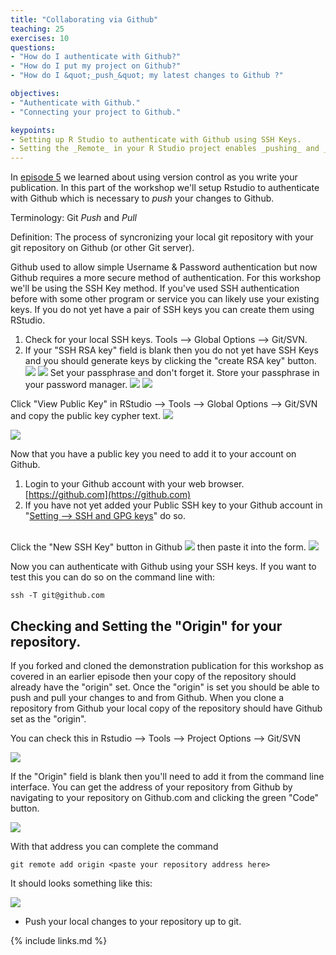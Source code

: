 ```yaml
---
title: "Collaborating via Github"
teaching: 25
exercises: 10
questions:
- "How do I authenticate with Github?"
- "How do I put my project on Github?"
- "How do I &quot;_push_&quot; my latest changes to Github ?"

objectives:
- "Authenticate with Github."
- "Connecting your project to Github."

keypoints:
- Setting up R Studio to authenticate with Github using SSH Keys.
- Setting the _Remote_ in your R Studio project enables _pushing_ and _pulling_ from your local copy of the repository to the repository on Github.
---
```


In [episode 5](../05-setup-versioning/) we learned about using version control as you write your publication.  In this part of the workshop we'll setup Rstudio to authenticate with Github which is necessary to _push_ your changes to Github.

Terminology:  Git _Push_ and _Pull_

Definition: The process of syncronizing your local git repository with your git repository on Github (or other Git server).

Github used to allow simple Username & Password authentication but now Github requires a more secure method of authentication.  For this workshop we'll be using the SSH Key method.  If you've used SSH authentication before with some other program or service you can likely use your existing keys.  If you do not yet have a pair of SSH keys you can create them using RStudio.



1. Check for your local SSH keys.  Tools --> Global Options --> Git/SVN.  
1. If your "SSH RSA key" field is blank then you do not yet have SSH Keys and you should generate keys by clicking the "create RSA key" button. ![](../fig/09-rstudio-global-options-git-no-ssh-keys.png)  ![](../fig/09-rstudio-create-rsa-key-button.png)
Set your passphrase and don't forget it.  Store your passphrase in your password manager. 
![](../fig/09-rstudio-create-rsa-key-set-passphrase.png) 
![](../fig/09-rstudio-create-rsa-key-result.png)

Click "View Public Key" in RStudio --> Tools --> Global Options --> Git/SVN and copy the public key cypher text.
![](../fig/09-rstudio-global-options-git-with-ssh-keys.png)

![](../fig/09-rstudio-public-key-display.png)

Now that you have a public key you need to add it to your account on Github.

1. Login to your Github account with your web browser. [https://github.com](https://github.com)
1. If you have not yet added your Public SSH key to your Github account in "[Setting --> SSH and GPG keys](https://github.com/settings/keys)" do so.  <br><br>

Click the "New SSH Key" button in Github 
![](../fig/09-github-add-new-ssh-key-button.png)
then paste it into the form.
![](../fig/09-github-add-new-ssh-key.png)

Now you can authenticate with Github using your SSH keys.  If you want to test this you can do so on the command line with:
```
ssh -T git@github.com
```

## Checking and Setting the "Origin" for your repository.

If you forked and cloned the demonstration publication for this workshop as covered in an earlier episode then your copy of the repository should already have the "origin" set.  Once the "origin" is set you should be able to push and pull your changes to and from Github.  When you clone a repository from Github your local copy of the repository should have Github set as the "origin". 

You can check this in Rstudio --> Tools --> Project Options --> Git/SVN

![](../fig/09-rstudio-project-options-git-with-origin.png) 

If the "Origin" field is blank then you'll need to add it from the command line interface.
You can get the address of your repository from Github by navigating to your repository on Github.com and clicking the green "Code" button.

![](../fig/09-github-clone.png)

With that address you can complete the command 

```
git remote add origin <paste your repository address here>
```

It should looks something like this:

![](../fig/09-git-remote-add.png)

- Push your local changes to your repository up to git.


{% include links.md %}
